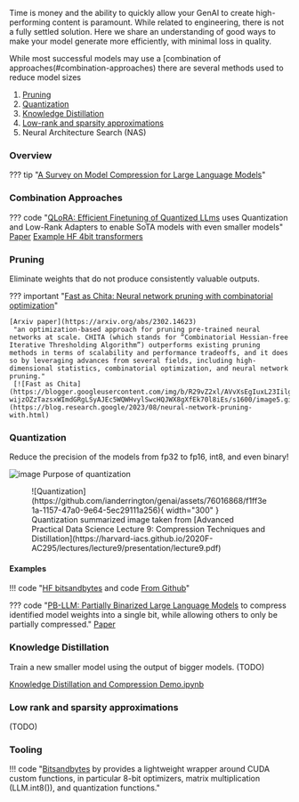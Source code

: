 Time is money and the ability to quickly allow your GenAI to create high-performing content is paramount. While related to engineering, there is not a fully settled solution. Here we share an understanding of good ways to make your model generate more efficiently, with minimal loss in quality. 

While most successful models may use a [combination of approaches(#combination-approaches) there are several methods used to reduce model sizes

1. [Pruning](#pruning)
2. [Quantization](#quantization)
3. [Knowledge Distillation](#knowledge-distillation)
4. [Low-rank and sparsity approximations](#low-rank-and-sparsity-approximations)
5. Neural Architecture Search (NAS)

 
### Overview

??? tip "[A Survey on Model Compression for Large Language Models](https://arxiv.org/pdf/2308.07633.pdf)"

### Combination Approaches

??? code "[QLoRA: Efficient Finetuning of Quantized LLms](https://github.com/artidoro/qlora) uses Quantization and Low-Rank Adapters to enable SoTA models with even smaller models"
    [Paper](https://arxiv.org/abs/2305.14314) 
    [Example HF 4bit transformers](https://huggingface.co/blog/4bit-transformers-bitsandbytes)

### Pruning

Eliminate weights that do not produce consistently valuable outputs. 


??? important "[Fast as Chita: Neural network pruning with combinatorial optimization](https://blog.research.google/2023/08/neural-network-pruning-with.html)"

    [Arxiv paper](https://arxiv.org/abs/2302.14623)
     "an optimization-based approach for pruning pre-trained neural networks at scale. CHITA (which stands for “Combinatorial Hessian-free Iterative Thresholding Algorithm”) outperforms existing pruning methods in terms of scalability and performance tradeoffs, and it does so by leveraging advances from several fields, including high-dimensional statistics, combinatorial optimization, and neural network pruning."
     [![Fast as Chita](https://blogger.googleusercontent.com/img/b/R29vZ2xl/AVvXsEgIuxL23IilgYpOEWtnP9B4zbiPnuV5NUML47JP0q1idyLLmZUqRlHrxx77iFIinFWUXMekNhKSltLlZvzBSTaqsYmbithvXGlvggyaAZrtb4mg9oiYMWArjvf_lj7T9IbY1Ae4-wijzOZzTazsxWImdGRgLSyAJEc5WQWHvylSwcHQJWX8gXfEk70l8iEs/s1600/image5.gif)](https://blog.research.google/2023/08/neural-network-pruning-with.html)

### Quantization
Reduce the precision of the models from fp32 to fp16, int8, and even binary! 

![image](https://huggingface.co/blog/assets/96_hf_bitsandbytes_integration/tf32-Mantissa-chart-hi-res-FINAL.png)
Purpose of quantization

<figure markdown>
  ![Quantization](https://github.com/ianderrington/genai/assets/76016868/f1ff3e1a-1157-47a0-9e64-5ec29111a256){ width="300" }
  <figcaption>Quantization summarized image taken from [Advanced Practical Data Science Lecture 9: Compression Techniques and Distillation](https://harvard-iacs.github.io/2020F-AC295/lectures/lecture9/presentation/lecture9.pdf)</figcaption>
</figure>

#### Examples

!!! code "[HF bitsandbytes](https://huggingface.co/blog/hf-bitsandbytes-integration) and code [From Github](https://github.com/huggingface/blog/blob/main/assets/96_hf_bitsandbytes_integration/example.py)"

??? code "[PB-LLM: Partially Binarized Large Language Models](https://github.com/hahnyuan/PB-LLM) to compress identified model weights into a single bit, while allowing others to only be partially compressed."
    [Paper](https://github.com/hahnyuan/PB-LLM) 
    
### Knowledge Distillation
Train a new smaller model using the output of bigger models.
(TODO) 

[Knowledge Distillation and Compression Demo.ipynb](https://colab.research.google.com/drive/1A0SWlfcd6ISzsc0gLBIr4N_vECHhUAst#scrollTo=6v59Uu9pb_wM)

### Low rank and sparsity approximations
(TODO) 

### Tooling

!!! code "[Bitsandbytes](https://github.com/TimDettmers/bitsandbytes) by provides a lightweight wrapper around CUDA custom functions, in particular 8-bit optimizers, matrix multiplication (LLM.int8()), and quantization functions."

